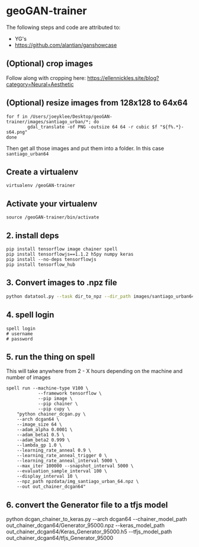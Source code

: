 # geoGAN-trainer

The following steps and code are attributed to:
+ YG's 
+ https://github.com/alantian/ganshowcase
  

## (Optional) crop images
Follow along with cropping here: https://ellennickles.site/blog?category=Neural+Aesthetic


## (Optional) resize images from 128x128 to 64x64

```
for f in /Users/joeyklee/Desktop/geoGAN-trainer/images/santiago_urban/*; do 
        gdal_translate -of PNG -outsize 64 64 -r cubic $f "${f%.*}-s64.png"
done

```
Then get all those images and put them into a folder. In this case `santiago_urban64`


## Create a virtualenv

```
virtualenv /geoGAN-trainer
```

## Activate your virtualenv

```
source /geoGAN-trainer/bin/activate
```

## 2. install deps

```
pip install tensorflow image chainer spell
pip install tensorflowjs==1.1.2 h5py numpy keras
pip install --no-deps tensorflowjs
pip install tensorflow_hub
```

<!-- tensorflow==tf-nightly-2.0-preview>=2.0.0.dev20190502 h5py==2.8.0 numpy==1.15.1 six==1.11.0  tensorflow-hub==0.3.0 -->


## 3. Convert images to .npz file

```bash
python datatool.py --task dir_to_npz --dir_path images/santiago_urban64 --npz_path npzdata/img_santiago_urban_64.npz --size 64
```


## 4. spell login

```
spell login
# username
# password
```

## 5. run the thing on spell

This will take anywhere from 2 - X hours depending on the machine and number of images

```
spell run --machine-type V100 \
            --framework tensorflow \
            --pip image \
            --pip chainer \
            --pip cupy \
    "python chainer_dcgan.py \
    --arch dcgan64 \
    --image_size 64 \
    --adam_alpha 0.0001 \
    --adam_beta1 0.5 \
    --adam_beta2 0.999 \
    --lambda_gp 1.0 \
    --learning_rate_anneal 0.9 \
    --learning_rate_anneal_trigger 0 \
    --learning_rate_anneal_interval 5000 \
    --max_iter 100000 --snapshot_interval 5000 \
    --evaluation_sample_interval 100 \
    --display_interval 10 \
    --npz_path npzdata/img_santiago_urban_64.npz \
    --out out_chainer_dcgan64"
```


## 6. convert the Generator file to a tfjs model

python dcgan_chainer_to_keras.py --arch dcgan64 --chainer_model_path out_chainer_dcgan64/Generator_95000.npz --keras_model_path out_chainer_dcgan64/Keras_Generator_95000.h5 --tfjs_model_path out_chainer_dcgan64/tfjs_Generator_95000